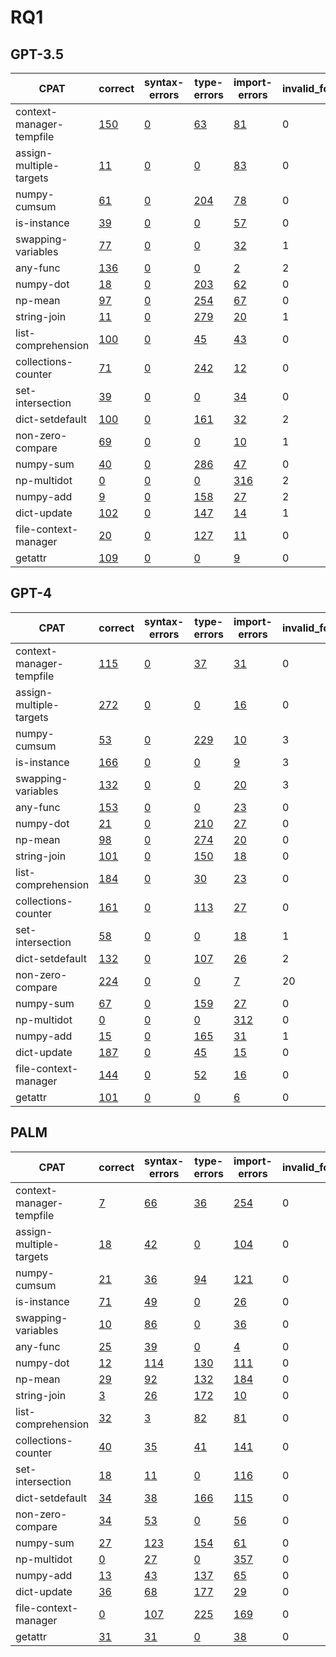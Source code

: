# RQ1

## GPT-3.5
| CPAT                     | correct                                                                                                                    | syntax-errors                                                                                                                 | type-errors                                                                                                                  | import-errors                                                                                                                  | invalid_format | incorrect                                                                                                                    |
|--------------------------|----------------------------------------------------------------------------------------------------------------------------|-------------------------------------------------------------------------------------------------------------------------------|------------------------------------------------------------------------------------------------------------------------------|--------------------------------------------------------------------------------------------------------------------------------|----------------|------------------------------------------------------------------------------------------------------------------------------|
| context-manager-tempfile | [150](https://github.com/PyCraftTool/PyCraft/blob/main/data/paper/RQ1/gpt-3.5-turbo/context-manager-tempfile/correct.json) | [0](https://github.com/PyCraftTool/PyCraft/blob/main/data/paper/RQ1/gpt-3.5-turbo/context-manager-tempfile/syntax-error.json) | [63](https://github.com/PyCraftTool/PyCraft/blob/main/data/paper/RQ1/gpt-3.5-turbo/context-manager-tempfile/type-error.json) | [81](https://github.com/PyCraftTool/PyCraft/blob/main/data/paper/RQ1/gpt-3.5-turbo/context-manager-tempfile/import-error.json) | 0              | [230](https://github.com/PyCraftTool/PyCraft/blob/main/data/paper/RQ1/gpt-3.5-turbo/context-manager-tempfile/incorrect.json) |
| assign-multiple-targets  | [11](https://github.com/PyCraftTool/PyCraft/blob/main/data/paper/RQ1/gpt-3.5-turbo/assign-multiple-targets/correct.json)   | [0](https://github.com/PyCraftTool/PyCraft/blob/main/data/paper/RQ1/gpt-3.5-turbo/assign-multiple-targets/syntax-error.json)  | [0](https://github.com/PyCraftTool/PyCraft/blob/main/data/paper/RQ1/gpt-3.5-turbo/assign-multiple-targets/type-error.json)   | [83](https://github.com/PyCraftTool/PyCraft/blob/main/data/paper/RQ1/gpt-3.5-turbo/assign-multiple-targets/import-error.json)  | 0              | [343](https://github.com/PyCraftTool/PyCraft/blob/main/data/paper/RQ1/gpt-3.5-turbo/assign-multiple-targets/incorrect.json)  |
| numpy-cumsum             | [61](https://github.com/PyCraftTool/PyCraft/blob/main/data/paper/RQ1/gpt-3.5-turbo/numpy-cumsum/correct.json)              | [0](https://github.com/PyCraftTool/PyCraft/blob/main/data/paper/RQ1/gpt-3.5-turbo/numpy-cumsum/syntax-error.json)             | [204](https://github.com/PyCraftTool/PyCraft/blob/main/data/paper/RQ1/gpt-3.5-turbo/numpy-cumsum/type-error.json)            | [78](https://github.com/PyCraftTool/PyCraft/blob/main/data/paper/RQ1/gpt-3.5-turbo/numpy-cumsum/import-error.json)             | 0              | [193](https://github.com/PyCraftTool/PyCraft/blob/main/data/paper/RQ1/gpt-3.5-turbo/numpy-cumsum/incorrect.json)             |
| is-instance              | [39](https://github.com/PyCraftTool/PyCraft/blob/main/data/paper/RQ1/gpt-3.5-turbo/is-instance/correct.json)               | [0](https://github.com/PyCraftTool/PyCraft/blob/main/data/paper/RQ1/gpt-3.5-turbo/is-instance/syntax-error.json)              | [0](https://github.com/PyCraftTool/PyCraft/blob/main/data/paper/RQ1/gpt-3.5-turbo/is-instance/type-error.json)               | [57](https://github.com/PyCraftTool/PyCraft/blob/main/data/paper/RQ1/gpt-3.5-turbo/is-instance/import-error.json)              | 0              | [369](https://github.com/PyCraftTool/PyCraft/blob/main/data/paper/RQ1/gpt-3.5-turbo/is-instance/incorrect.json)              |
| swapping-variables       | [77](https://github.com/PyCraftTool/PyCraft/blob/main/data/paper/RQ1/gpt-3.5-turbo/swapping-variables/correct.json)        | [0](https://github.com/PyCraftTool/PyCraft/blob/main/data/paper/RQ1/gpt-3.5-turbo/swapping-variables/syntax-error.json)       | [0](https://github.com/PyCraftTool/PyCraft/blob/main/data/paper/RQ1/gpt-3.5-turbo/swapping-variables/type-error.json)        | [32](https://github.com/PyCraftTool/PyCraft/blob/main/data/paper/RQ1/gpt-3.5-turbo/swapping-variables/import-error.json)       | 1              | [276](https://github.com/PyCraftTool/PyCraft/blob/main/data/paper/RQ1/gpt-3.5-turbo/swapping-variables/incorrect.json)       |
| any-func                 | [136](https://github.com/PyCraftTool/PyCraft/blob/main/data/paper/RQ1/gpt-3.5-turbo/any-func/correct.json)                 | [0](https://github.com/PyCraftTool/PyCraft/blob/main/data/paper/RQ1/gpt-3.5-turbo/any-func/syntax-error.json)                 | [0](https://github.com/PyCraftTool/PyCraft/blob/main/data/paper/RQ1/gpt-3.5-turbo/any-func/type-error.json)                  | [2](https://github.com/PyCraftTool/PyCraft/blob/main/data/paper/RQ1/gpt-3.5-turbo/any-func/import-error.json)                  | 2              | [296](https://github.com/PyCraftTool/PyCraft/blob/main/data/paper/RQ1/gpt-3.5-turbo/any-func/incorrect.json)                 |
| numpy-dot                | [18](https://github.com/PyCraftTool/PyCraft/blob/main/data/paper/RQ1/gpt-3.5-turbo/numpy-dot/correct.json)                 | [0](https://github.com/PyCraftTool/PyCraft/blob/main/data/paper/RQ1/gpt-3.5-turbo/numpy-dot/syntax-error.json)                | [203](https://github.com/PyCraftTool/PyCraft/blob/main/data/paper/RQ1/gpt-3.5-turbo/numpy-dot/type-error.json)               | [62](https://github.com/PyCraftTool/PyCraft/blob/main/data/paper/RQ1/gpt-3.5-turbo/numpy-dot/import-error.json)                | 0              | [96](https://github.com/PyCraftTool/PyCraft/blob/main/data/paper/RQ1/gpt-3.5-turbo/numpy-dot/incorrect.json)                 |
| np-mean                  | [97](https://github.com/PyCraftTool/PyCraft/blob/main/data/paper/RQ1/gpt-3.5-turbo/np-mean/correct.json)                   | [0](https://github.com/PyCraftTool/PyCraft/blob/main/data/paper/RQ1/gpt-3.5-turbo/np-mean/syntax-error.json)                  | [254](https://github.com/PyCraftTool/PyCraft/blob/main/data/paper/RQ1/gpt-3.5-turbo/np-mean/type-error.json)                 | [67](https://github.com/PyCraftTool/PyCraft/blob/main/data/paper/RQ1/gpt-3.5-turbo/np-mean/import-error.json)                  | 0              | [64](https://github.com/PyCraftTool/PyCraft/blob/main/data/paper/RQ1/gpt-3.5-turbo/np-mean/incorrect.json)                   |
| string-join              | [11](https://github.com/PyCraftTool/PyCraft/blob/main/data/paper/RQ1/gpt-3.5-turbo/string-join/correct.json)               | [0](https://github.com/PyCraftTool/PyCraft/blob/main/data/paper/RQ1/gpt-3.5-turbo/string-join/syntax-error.json)              | [279](https://github.com/PyCraftTool/PyCraft/blob/main/data/paper/RQ1/gpt-3.5-turbo/string-join/type-error.json)             | [20](https://github.com/PyCraftTool/PyCraft/blob/main/data/paper/RQ1/gpt-3.5-turbo/string-join/import-error.json)              | 1              | [145](https://github.com/PyCraftTool/PyCraft/blob/main/data/paper/RQ1/gpt-3.5-turbo/string-join/incorrect.json)              |
| list-comprehension       | [100](https://github.com/PyCraftTool/PyCraft/blob/main/data/paper/RQ1/gpt-3.5-turbo/list-comprehension/correct.json)       | [0](https://github.com/PyCraftTool/PyCraft/blob/main/data/paper/RQ1/gpt-3.5-turbo/list-comprehension/syntax-error.json)       | [45](https://github.com/PyCraftTool/PyCraft/blob/main/data/paper/RQ1/gpt-3.5-turbo/list-comprehension/type-error.json)       | [43](https://github.com/PyCraftTool/PyCraft/blob/main/data/paper/RQ1/gpt-3.5-turbo/list-comprehension/import-error.json)       | 0              | [295](https://github.com/PyCraftTool/PyCraft/blob/main/data/paper/RQ1/gpt-3.5-turbo/list-comprehension/incorrect.json)       |
| collections-counter      | [71](https://github.com/PyCraftTool/PyCraft/blob/main/data/paper/RQ1/gpt-3.5-turbo/collections-counter/correct.json)       | [0](https://github.com/PyCraftTool/PyCraft/blob/main/data/paper/RQ1/gpt-3.5-turbo/collections-counter/syntax-error.json)      | [242](https://github.com/PyCraftTool/PyCraft/blob/main/data/paper/RQ1/gpt-3.5-turbo/collections-counter/type-error.json)     | [12](https://github.com/PyCraftTool/PyCraft/blob/main/data/paper/RQ1/gpt-3.5-turbo/collections-counter/import-error.json)      | 0              | [169](https://github.com/PyCraftTool/PyCraft/blob/main/data/paper/RQ1/gpt-3.5-turbo/collections-counter/incorrect.json)      |
| set-intersection         | [39](https://github.com/PyCraftTool/PyCraft/blob/main/data/paper/RQ1/gpt-3.5-turbo/set-intersection/correct.json)          | [0](https://github.com/PyCraftTool/PyCraft/blob/main/data/paper/RQ1/gpt-3.5-turbo/set-intersection/syntax-error.json)         | [0](https://github.com/PyCraftTool/PyCraft/blob/main/data/paper/RQ1/gpt-3.5-turbo/set-intersection/type-error.json)          | [34](https://github.com/PyCraftTool/PyCraft/blob/main/data/paper/RQ1/gpt-3.5-turbo/set-intersection/import-error.json)         | 0              | [327](https://github.com/PyCraftTool/PyCraft/blob/main/data/paper/RQ1/gpt-3.5-turbo/set-intersection/incorrect.json)         |
| dict-setdefault          | [100](https://github.com/PyCraftTool/PyCraft/blob/main/data/paper/RQ1/gpt-3.5-turbo/dict-setdefault/correct.json)          | [0](https://github.com/PyCraftTool/PyCraft/blob/main/data/paper/RQ1/gpt-3.5-turbo/dict-setdefault/syntax-error.json)          | [161](https://github.com/PyCraftTool/PyCraft/blob/main/data/paper/RQ1/gpt-3.5-turbo/dict-setdefault/type-error.json)         | [32](https://github.com/PyCraftTool/PyCraft/blob/main/data/paper/RQ1/gpt-3.5-turbo/dict-setdefault/import-error.json)          | 2              | [215](https://github.com/PyCraftTool/PyCraft/blob/main/data/paper/RQ1/gpt-3.5-turbo/dict-setdefault/incorrect.json)          |
| non-zero-compare         | [69](https://github.com/PyCraftTool/PyCraft/blob/main/data/paper/RQ1/gpt-3.5-turbo/non-zero-compare/correct.json)          | [0](https://github.com/PyCraftTool/PyCraft/blob/main/data/paper/RQ1/gpt-3.5-turbo/non-zero-compare/syntax-error.json)         | [0](https://github.com/PyCraftTool/PyCraft/blob/main/data/paper/RQ1/gpt-3.5-turbo/non-zero-compare/type-error.json)          | [10](https://github.com/PyCraftTool/PyCraft/blob/main/data/paper/RQ1/gpt-3.5-turbo/non-zero-compare/import-error.json)         | 1              | [327](https://github.com/PyCraftTool/PyCraft/blob/main/data/paper/RQ1/gpt-3.5-turbo/non-zero-compare/incorrect.json)         |
| numpy-sum                | [40](https://github.com/PyCraftTool/PyCraft/blob/main/data/paper/RQ1/gpt-3.5-turbo/numpy-sum/correct.json)                 | [0](https://github.com/PyCraftTool/PyCraft/blob/main/data/paper/RQ1/gpt-3.5-turbo/numpy-sum/syntax-error.json)                | [286](https://github.com/PyCraftTool/PyCraft/blob/main/data/paper/RQ1/gpt-3.5-turbo/numpy-sum/type-error.json)               | [47](https://github.com/PyCraftTool/PyCraft/blob/main/data/paper/RQ1/gpt-3.5-turbo/numpy-sum/import-error.json)                | 0              | [100](https://github.com/PyCraftTool/PyCraft/blob/main/data/paper/RQ1/gpt-3.5-turbo/numpy-sum/incorrect.json)                |
| np-multidot              | [0](https://github.com/PyCraftTool/PyCraft/blob/main/data/paper/RQ1/gpt-3.5-turbo/np-multidot/correct.json)                | [0](https://github.com/PyCraftTool/PyCraft/blob/main/data/paper/RQ1/gpt-3.5-turbo/np-multidot/syntax-error.json)              | [0](https://github.com/PyCraftTool/PyCraft/blob/main/data/paper/RQ1/gpt-3.5-turbo/np-multidot/type-error.json)               | [316](https://github.com/PyCraftTool/PyCraft/blob/main/data/paper/RQ1/gpt-3.5-turbo/np-multidot/import-error.json)             | 2              | [123](https://github.com/PyCraftTool/PyCraft/blob/main/data/paper/RQ1/gpt-3.5-turbo/np-multidot/incorrect.json)              |
| numpy-add                | [9](https://github.com/PyCraftTool/PyCraft/blob/main/data/paper/RQ1/gpt-3.5-turbo/numpy-add/correct.json)                  | [0](https://github.com/PyCraftTool/PyCraft/blob/main/data/paper/RQ1/gpt-3.5-turbo/numpy-add/syntax-error.json)                | [158](https://github.com/PyCraftTool/PyCraft/blob/main/data/paper/RQ1/gpt-3.5-turbo/numpy-add/type-error.json)               | [27](https://github.com/PyCraftTool/PyCraft/blob/main/data/paper/RQ1/gpt-3.5-turbo/numpy-add/import-error.json)                | 2              | [281](https://github.com/PyCraftTool/PyCraft/blob/main/data/paper/RQ1/gpt-3.5-turbo/numpy-add/incorrect.json)                |
| dict-update              | [102](https://github.com/PyCraftTool/PyCraft/blob/main/data/paper/RQ1/gpt-3.5-turbo/dict-update/correct.json)              | [0](https://github.com/PyCraftTool/PyCraft/blob/main/data/paper/RQ1/gpt-3.5-turbo/dict-update/syntax-error.json)              | [147](https://github.com/PyCraftTool/PyCraft/blob/main/data/paper/RQ1/gpt-3.5-turbo/dict-update/type-error.json)             | [14](https://github.com/PyCraftTool/PyCraft/blob/main/data/paper/RQ1/gpt-3.5-turbo/dict-update/import-error.json)              | 1              | [168](https://github.com/PyCraftTool/PyCraft/blob/main/data/paper/RQ1/gpt-3.5-turbo/dict-update/incorrect.json)              |
| file-context-manager     | [20](https://github.com/PyCraftTool/PyCraft/blob/main/data/paper/RQ1/gpt-3.5-turbo/file-context-manager/correct.json)      | [0](https://github.com/PyCraftTool/PyCraft/blob/main/data/paper/RQ1/gpt-3.5-turbo/file-context-manager/syntax-error.json)     | [127](https://github.com/PyCraftTool/PyCraft/blob/main/data/paper/RQ1/gpt-3.5-turbo/file-context-manager/type-error.json)    | [11](https://github.com/PyCraftTool/PyCraft/blob/main/data/paper/RQ1/gpt-3.5-turbo/file-context-manager/import-error.json)     | 0              | [407](https://github.com/PyCraftTool/PyCraft/blob/main/data/paper/RQ1/gpt-3.5-turbo/file-context-manager/incorrect.json)     |
| getattr                  | [109](https://github.com/PyCraftTool/PyCraft/blob/main/data/paper/RQ1/gpt-3.5-turbo/getattr/correct.json)                  | [0](https://github.com/PyCraftTool/PyCraft/blob/main/data/paper/RQ1/gpt-3.5-turbo/getattr/syntax-error.json)                  | [0](https://github.com/PyCraftTool/PyCraft/blob/main/data/paper/RQ1/gpt-3.5-turbo/getattr/type-error.json)                   | [9](https://github.com/PyCraftTool/PyCraft/blob/main/data/paper/RQ1/gpt-3.5-turbo/getattr/import-error.json)                   | 0              | [333](https://github.com/PyCraftTool/PyCraft/blob/main/data/paper/RQ1/gpt-3.5-turbo/getattr/incorrect.json)                  |

## GPT-4

| CPAT                     | correct                                                                                                            | syntax-errors                                                                                                         | type-errors                                                                                                          | import-errors                                                                                                          | invalid_format | incorrect                                                                                                            |
|--------------------------|--------------------------------------------------------------------------------------------------------------------|-----------------------------------------------------------------------------------------------------------------------|----------------------------------------------------------------------------------------------------------------------|------------------------------------------------------------------------------------------------------------------------|----------------|----------------------------------------------------------------------------------------------------------------------|
| context-manager-tempfile | [115](https://github.com/PyCraftTool/PyCraft/blob/main/data/paper/RQ1/gpt-4/context-manager-tempfile/correct.json) | [0](https://github.com/PyCraftTool/PyCraft/blob/main/data/paper/RQ1/gpt-4/context-manager-tempfile/syntax-error.json) | [37](https://github.com/PyCraftTool/PyCraft/blob/main/data/paper/RQ1/gpt-4/context-manager-tempfile/type-error.json) | [31](https://github.com/PyCraftTool/PyCraft/blob/main/data/paper/RQ1/gpt-4/context-manager-tempfile/import-error.json) | 0              | [252](https://github.com/PyCraftTool/PyCraft/blob/main/data/paper/RQ1/gpt-4/context-manager-tempfile/incorrect.json) |
| assign-multiple-targets  | [272](https://github.com/PyCraftTool/PyCraft/blob/main/data/paper/RQ1/gpt-4/assign-multiple-targets/correct.json)  | [0](https://github.com/PyCraftTool/PyCraft/blob/main/data/paper/RQ1/gpt-4/assign-multiple-targets/syntax-error.json)  | [0](https://github.com/PyCraftTool/PyCraft/blob/main/data/paper/RQ1/gpt-4/assign-multiple-targets/type-error.json)   | [16](https://github.com/PyCraftTool/PyCraft/blob/main/data/paper/RQ1/gpt-4/assign-multiple-targets/import-error.json)  | 0              | [152](https://github.com/PyCraftTool/PyCraft/blob/main/data/paper/RQ1/gpt-4/assign-multiple-targets/incorrect.json)  |
| numpy-cumsum             | [53](https://github.com/PyCraftTool/PyCraft/blob/main/data/paper/RQ1/gpt-4/numpy-cumsum/correct.json)              | [0](https://github.com/PyCraftTool/PyCraft/blob/main/data/paper/RQ1/gpt-4/numpy-cumsum/syntax-error.json)             | [229](https://github.com/PyCraftTool/PyCraft/blob/main/data/paper/RQ1/gpt-4/numpy-cumsum/type-error.json)            | [10](https://github.com/PyCraftTool/PyCraft/blob/main/data/paper/RQ1/gpt-4/numpy-cumsum/import-error.json)             | 3              | [103](https://github.com/PyCraftTool/PyCraft/blob/main/data/paper/RQ1/gpt-4/numpy-cumsum/incorrect.json)             |
| is-instance              | [166](https://github.com/PyCraftTool/PyCraft/blob/main/data/paper/RQ1/gpt-4/is-instance/correct.json)              | [0](https://github.com/PyCraftTool/PyCraft/blob/main/data/paper/RQ1/gpt-4/is-instance/syntax-error.json)              | [0](https://github.com/PyCraftTool/PyCraft/blob/main/data/paper/RQ1/gpt-4/is-instance/type-error.json)               | [9](https://github.com/PyCraftTool/PyCraft/blob/main/data/paper/RQ1/gpt-4/is-instance/import-error.json)               | 3              | [219](https://github.com/PyCraftTool/PyCraft/blob/main/data/paper/RQ1/gpt-4/is-instance/incorrect.json)              |
| swapping-variables       | [132](https://github.com/PyCraftTool/PyCraft/blob/main/data/paper/RQ1/gpt-4/swapping-variables/correct.json)       | [0](https://github.com/PyCraftTool/PyCraft/blob/main/data/paper/RQ1/gpt-4/swapping-variables/syntax-error.json)       | [0](https://github.com/PyCraftTool/PyCraft/blob/main/data/paper/RQ1/gpt-4/swapping-variables/type-error.json)        | [20](https://github.com/PyCraftTool/PyCraft/blob/main/data/paper/RQ1/gpt-4/swapping-variables/import-error.json)       | 3              | [293](https://github.com/PyCraftTool/PyCraft/blob/main/data/paper/RQ1/gpt-4/swapping-variables/incorrect.json)       |
| any-func                 | [153](https://github.com/PyCraftTool/PyCraft/blob/main/data/paper/RQ1/gpt-4/any-func/correct.json)                 | [0](https://github.com/PyCraftTool/PyCraft/blob/main/data/paper/RQ1/gpt-4/any-func/syntax-error.json)                 | [0](https://github.com/PyCraftTool/PyCraft/blob/main/data/paper/RQ1/gpt-4/any-func/type-error.json)                  | [23](https://github.com/PyCraftTool/PyCraft/blob/main/data/paper/RQ1/gpt-4/any-func/import-error.json)                 | 0              | [247](https://github.com/PyCraftTool/PyCraft/blob/main/data/paper/RQ1/gpt-4/any-func/incorrect.json)                 |
| numpy-dot                | [21](https://github.com/PyCraftTool/PyCraft/blob/main/data/paper/RQ1/gpt-4/numpy-dot/correct.json)                 | [0](https://github.com/PyCraftTool/PyCraft/blob/main/data/paper/RQ1/gpt-4/numpy-dot/syntax-error.json)                | [210](https://github.com/PyCraftTool/PyCraft/blob/main/data/paper/RQ1/gpt-4/numpy-dot/type-error.json)               | [27](https://github.com/PyCraftTool/PyCraft/blob/main/data/paper/RQ1/gpt-4/numpy-dot/import-error.json)                | 0              | [89](https://github.com/PyCraftTool/PyCraft/blob/main/data/paper/RQ1/gpt-4/numpy-dot/incorrect.json)                 |
| np-mean                  | [98](https://github.com/PyCraftTool/PyCraft/blob/main/data/paper/RQ1/gpt-4/np-mean/correct.json)                   | [0](https://github.com/PyCraftTool/PyCraft/blob/main/data/paper/RQ1/gpt-4/np-mean/syntax-error.json)                  | [274](https://github.com/PyCraftTool/PyCraft/blob/main/data/paper/RQ1/gpt-4/np-mean/type-error.json)                 | [20](https://github.com/PyCraftTool/PyCraft/blob/main/data/paper/RQ1/gpt-4/np-mean/import-error.json)                  | 0              | [11](https://github.com/PyCraftTool/PyCraft/blob/main/data/paper/RQ1/gpt-4/np-mean/incorrect.json)                   |
| string-join              | [101](https://github.com/PyCraftTool/PyCraft/blob/main/data/paper/RQ1/gpt-4/string-join/correct.json)              | [0](https://github.com/PyCraftTool/PyCraft/blob/main/data/paper/RQ1/gpt-4/string-join/syntax-error.json)              | [150](https://github.com/PyCraftTool/PyCraft/blob/main/data/paper/RQ1/gpt-4/string-join/type-error.json)             | [18](https://github.com/PyCraftTool/PyCraft/blob/main/data/paper/RQ1/gpt-4/string-join/import-error.json)              | 0              | [114](https://github.com/PyCraftTool/PyCraft/blob/main/data/paper/RQ1/gpt-4/string-join/incorrect.json)              |
| list-comprehension       | [184](https://github.com/PyCraftTool/PyCraft/blob/main/data/paper/RQ1/gpt-4/list-comprehension/correct.json)       | [0](https://github.com/PyCraftTool/PyCraft/blob/main/data/paper/RQ1/gpt-4/list-comprehension/syntax-error.json)       | [30](https://github.com/PyCraftTool/PyCraft/blob/main/data/paper/RQ1/gpt-4/list-comprehension/type-error.json)       | [23](https://github.com/PyCraftTool/PyCraft/blob/main/data/paper/RQ1/gpt-4/list-comprehension/import-error.json)       | 0              | [196](https://github.com/PyCraftTool/PyCraft/blob/main/data/paper/RQ1/gpt-4/list-comprehension/incorrect.json)       |
| collections-counter      | [161](https://github.com/PyCraftTool/PyCraft/blob/main/data/paper/RQ1/gpt-4/collections-counter/correct.json)      | [0](https://github.com/PyCraftTool/PyCraft/blob/main/data/paper/RQ1/gpt-4/collections-counter/syntax-error.json)      | [113](https://github.com/PyCraftTool/PyCraft/blob/main/data/paper/RQ1/gpt-4/collections-counter/type-error.json)     | [27](https://github.com/PyCraftTool/PyCraft/blob/main/data/paper/RQ1/gpt-4/collections-counter/import-error.json)      | 0              | [136](https://github.com/PyCraftTool/PyCraft/blob/main/data/paper/RQ1/gpt-4/collections-counter/incorrect.json)      |
| set-intersection         | [58](https://github.com/PyCraftTool/PyCraft/blob/main/data/paper/RQ1/gpt-4/set-intersection/correct.json)          | [0](https://github.com/PyCraftTool/PyCraft/blob/main/data/paper/RQ1/gpt-4/set-intersection/syntax-error.json)         | [0](https://github.com/PyCraftTool/PyCraft/blob/main/data/paper/RQ1/gpt-4/set-intersection/type-error.json)          | [18](https://github.com/PyCraftTool/PyCraft/blob/main/data/paper/RQ1/gpt-4/set-intersection/import-error.json)         | 1              | [268](https://github.com/PyCraftTool/PyCraft/blob/main/data/paper/RQ1/gpt-4/set-intersection/incorrect.json)         |
| dict-setdefault          | [132](https://github.com/PyCraftTool/PyCraft/blob/main/data/paper/RQ1/gpt-4/dict-setdefault/correct.json)          | [0](https://github.com/PyCraftTool/PyCraft/blob/main/data/paper/RQ1/gpt-4/dict-setdefault/syntax-error.json)          | [107](https://github.com/PyCraftTool/PyCraft/blob/main/data/paper/RQ1/gpt-4/dict-setdefault/type-error.json)         | [26](https://github.com/PyCraftTool/PyCraft/blob/main/data/paper/RQ1/gpt-4/dict-setdefault/import-error.json)          | 2              | [192](https://github.com/PyCraftTool/PyCraft/blob/main/data/paper/RQ1/gpt-4/dict-setdefault/incorrect.json)          |
| non-zero-compare         | [224](https://github.com/PyCraftTool/PyCraft/blob/main/data/paper/RQ1/gpt-4/non-zero-compare/correct.json)         | [0](https://github.com/PyCraftTool/PyCraft/blob/main/data/paper/RQ1/gpt-4/non-zero-compare/syntax-error.json)         | [0](https://github.com/PyCraftTool/PyCraft/blob/main/data/paper/RQ1/gpt-4/non-zero-compare/type-error.json)          | [7](https://github.com/PyCraftTool/PyCraft/blob/main/data/paper/RQ1/gpt-4/non-zero-compare/import-error.json)          | 20             | [119](https://github.com/PyCraftTool/PyCraft/blob/main/data/paper/RQ1/gpt-4/non-zero-compare/incorrect.json)         |
| numpy-sum                | [67](https://github.com/PyCraftTool/PyCraft/blob/main/data/paper/RQ1/gpt-4/numpy-sum/correct.json)                 | [0](https://github.com/PyCraftTool/PyCraft/blob/main/data/paper/RQ1/gpt-4/numpy-sum/syntax-error.json)                | [159](https://github.com/PyCraftTool/PyCraft/blob/main/data/paper/RQ1/gpt-4/numpy-sum/type-error.json)               | [27](https://github.com/PyCraftTool/PyCraft/blob/main/data/paper/RQ1/gpt-4/numpy-sum/import-error.json)                | 0              | [116](https://github.com/PyCraftTool/PyCraft/blob/main/data/paper/RQ1/gpt-4/numpy-sum/incorrect.json)                |
| np-multidot              | [0](https://github.com/PyCraftTool/PyCraft/blob/main/data/paper/RQ1/gpt-4/np-multidot/correct.json)                | [0](https://github.com/PyCraftTool/PyCraft/blob/main/data/paper/RQ1/gpt-4/np-multidot/syntax-error.json)              | [0](https://github.com/PyCraftTool/PyCraft/blob/main/data/paper/RQ1/gpt-4/np-multidot/type-error.json)               | [312](https://github.com/PyCraftTool/PyCraft/blob/main/data/paper/RQ1/gpt-4/np-multidot/import-error.json)             | 0              | [106](https://github.com/PyCraftTool/PyCraft/blob/main/data/paper/RQ1/gpt-4/np-multidot/incorrect.json)              |
| numpy-add                | [15](https://github.com/PyCraftTool/PyCraft/blob/main/data/paper/RQ1/gpt-4/numpy-add/correct.json)                 | [0](https://github.com/PyCraftTool/PyCraft/blob/main/data/paper/RQ1/gpt-4/numpy-add/syntax-error.json)                | [165](https://github.com/PyCraftTool/PyCraft/blob/main/data/paper/RQ1/gpt-4/numpy-add/type-error.json)               | [31](https://github.com/PyCraftTool/PyCraft/blob/main/data/paper/RQ1/gpt-4/numpy-add/import-error.json)                | 1              | [135](https://github.com/PyCraftTool/PyCraft/blob/main/data/paper/RQ1/gpt-4/numpy-add/incorrect.json)                |
| dict-update              | [187](https://github.com/PyCraftTool/PyCraft/blob/main/data/paper/RQ1/gpt-4/dict-update/correct.json)              | [0](https://github.com/PyCraftTool/PyCraft/blob/main/data/paper/RQ1/gpt-4/dict-update/syntax-error.json)              | [45](https://github.com/PyCraftTool/PyCraft/blob/main/data/paper/RQ1/gpt-4/dict-update/type-error.json)              | [15](https://github.com/PyCraftTool/PyCraft/blob/main/data/paper/RQ1/gpt-4/dict-update/import-error.json)              | 0              | [162](https://github.com/PyCraftTool/PyCraft/blob/main/data/paper/RQ1/gpt-4/dict-update/incorrect.json)              |
| file-context-manager     | [144](https://github.com/PyCraftTool/PyCraft/blob/main/data/paper/RQ1/gpt-4/file-context-manager/correct.json)     | [0](https://github.com/PyCraftTool/PyCraft/blob/main/data/paper/RQ1/gpt-4/file-context-manager/syntax-error.json)     | [52](https://github.com/PyCraftTool/PyCraft/blob/main/data/paper/RQ1/gpt-4/file-context-manager/type-error.json)     | [16](https://github.com/PyCraftTool/PyCraft/blob/main/data/paper/RQ1/gpt-4/file-context-manager/import-error.json)     | 0              | [153](https://github.com/PyCraftTool/PyCraft/blob/main/data/paper/RQ1/gpt-4/file-context-manager/incorrect.json)     |
| getattr                  | [101](https://github.com/PyCraftTool/PyCraft/blob/main/data/paper/RQ1/gpt-4/getattr/correct.json)                  | [0](https://github.com/PyCraftTool/PyCraft/blob/main/data/paper/RQ1/gpt-4/getattr/syntax-error.json)                  | [0](https://github.com/PyCraftTool/PyCraft/blob/main/data/paper/RQ1/gpt-4/getattr/type-error.json)                   | [6](https://github.com/PyCraftTool/PyCraft/blob/main/data/paper/RQ1/gpt-4/getattr/import-error.json)                   | 0              | [271](https://github.com/PyCraftTool/PyCraft/blob/main/data/paper/RQ1/gpt-4/getattr/incorrect.json)                  |


## PALM

| CPAT                     | correct                                                                                                         | syntax-errors                                                                                                         | type-errors                                                                                                         | import-errors                                                                                                          | invalid_format | incorrect                                                                                                           |
|--------------------------|-----------------------------------------------------------------------------------------------------------------|-----------------------------------------------------------------------------------------------------------------------|---------------------------------------------------------------------------------------------------------------------|------------------------------------------------------------------------------------------------------------------------|----------------|---------------------------------------------------------------------------------------------------------------------|
| context-manager-tempfile | [7](https://github.com/PyCraftTool/PyCraft/blob/main/data/paper/RQ1/palm/context-manager-tempfile/correct.json) | [66](https://github.com/PyCraftTool/PyCraft/blob/main/data/paper/RQ1/palm/context-manager-tempfile/syntax-error.json) | [36](https://github.com/PyCraftTool/PyCraft/blob/main/data/paper/RQ1/palm/context-manager-tempfile/type-error.json) | [254](https://github.com/PyCraftTool/PyCraft/blob/main/data/paper/RQ1/palm/context-manager-tempfile/import-error.json) | 0              | [164](https://github.com/PyCraftTool/PyCraft/blob/main/data/paper/RQ1/palm/context-manager-tempfile/incorrect.json) |
| assign-multiple-targets  | [18](https://github.com/PyCraftTool/PyCraft/blob/main/data/paper/RQ1/palm/assign-multiple-targets/correct.json) | [42](https://github.com/PyCraftTool/PyCraft/blob/main/data/paper/RQ1/palm/assign-multiple-targets/syntax-error.json)  | [0](https://github.com/PyCraftTool/PyCraft/blob/main/data/paper/RQ1/palm/assign-multiple-targets/type-error.json)   | [104](https://github.com/PyCraftTool/PyCraft/blob/main/data/paper/RQ1/palm/assign-multiple-targets/import-error.json)  | 0              | [329](https://github.com/PyCraftTool/PyCraft/blob/main/data/paper/RQ1/palm/assign-multiple-targets/incorrect.json)  |
| numpy-cumsum             | [21](https://github.com/PyCraftTool/PyCraft/blob/main/data/paper/RQ1/palm/numpy-cumsum/correct.json)            | [36](https://github.com/PyCraftTool/PyCraft/blob/main/data/paper/RQ1/palm/numpy-cumsum/syntax-error.json)             | [94](https://github.com/PyCraftTool/PyCraft/blob/main/data/paper/RQ1/palm/numpy-cumsum/type-error.json)             | [121](https://github.com/PyCraftTool/PyCraft/blob/main/data/paper/RQ1/palm/numpy-cumsum/import-error.json)             | 0              | [135](https://github.com/PyCraftTool/PyCraft/blob/main/data/paper/RQ1/palm/numpy-cumsum/incorrect.json)             |
| is-instance              | [71](https://github.com/PyCraftTool/PyCraft/blob/main/data/paper/RQ1/palm/is-instance/correct.json)             | [49](https://github.com/PyCraftTool/PyCraft/blob/main/data/paper/RQ1/palm/is-instance/syntax-error.json)              | [0](https://github.com/PyCraftTool/PyCraft/blob/main/data/paper/RQ1/palm/is-instance/type-error.json)               | [26](https://github.com/PyCraftTool/PyCraft/blob/main/data/paper/RQ1/palm/is-instance/import-error.json)               | 0              | [341](https://github.com/PyCraftTool/PyCraft/blob/main/data/paper/RQ1/palm/is-instance/incorrect.json)              |
| swapping-variables       | [10](https://github.com/PyCraftTool/PyCraft/blob/main/data/paper/RQ1/palm/swapping-variables/correct.json)      | [86](https://github.com/PyCraftTool/PyCraft/blob/main/data/paper/RQ1/palm/swapping-variables/syntax-error.json)       | [0](https://github.com/PyCraftTool/PyCraft/blob/main/data/paper/RQ1/palm/swapping-variables/type-error.json)        | [36](https://github.com/PyCraftTool/PyCraft/blob/main/data/paper/RQ1/palm/swapping-variables/import-error.json)        | 0              | [253](https://github.com/PyCraftTool/PyCraft/blob/main/data/paper/RQ1/palm/swapping-variables/incorrect.json)       |
| any-func                 | [25](https://github.com/PyCraftTool/PyCraft/blob/main/data/paper/RQ1/palm/any-func/correct.json)                | [39](https://github.com/PyCraftTool/PyCraft/blob/main/data/paper/RQ1/palm/any-func/syntax-error.json)                 | [0](https://github.com/PyCraftTool/PyCraft/blob/main/data/paper/RQ1/palm/any-func/type-error.json)                  | [4](https://github.com/PyCraftTool/PyCraft/blob/main/data/paper/RQ1/palm/any-func/import-error.json)                   | 0              | [422](https://github.com/PyCraftTool/PyCraft/blob/main/data/paper/RQ1/palm/any-func/incorrect.json)                 |
| numpy-dot                | [12](https://github.com/PyCraftTool/PyCraft/blob/main/data/paper/RQ1/palm/numpy-dot/correct.json)               | [114](https://github.com/PyCraftTool/PyCraft/blob/main/data/paper/RQ1/palm/numpy-dot/syntax-error.json)               | [130](https://github.com/PyCraftTool/PyCraft/blob/main/data/paper/RQ1/palm/numpy-dot/type-error.json)               | [111](https://github.com/PyCraftTool/PyCraft/blob/main/data/paper/RQ1/palm/numpy-dot/import-error.json)                | 0              | [128](https://github.com/PyCraftTool/PyCraft/blob/main/data/paper/RQ1/palm/numpy-dot/incorrect.json)                |
| np-mean                  | [29](https://github.com/PyCraftTool/PyCraft/blob/main/data/paper/RQ1/palm/np-mean/correct.json)                 | [92](https://github.com/PyCraftTool/PyCraft/blob/main/data/paper/RQ1/palm/np-mean/syntax-error.json)                  | [132](https://github.com/PyCraftTool/PyCraft/blob/main/data/paper/RQ1/palm/np-mean/type-error.json)                 | [184](https://github.com/PyCraftTool/PyCraft/blob/main/data/paper/RQ1/palm/np-mean/import-error.json)                  | 0              | [96](https://github.com/PyCraftTool/PyCraft/blob/main/data/paper/RQ1/palm/np-mean/incorrect.json)                   |
| string-join              | [3](https://github.com/PyCraftTool/PyCraft/blob/main/data/paper/RQ1/palm/string-join/correct.json)              | [26](https://github.com/PyCraftTool/PyCraft/blob/main/data/paper/RQ1/palm/string-join/syntax-error.json)              | [172](https://github.com/PyCraftTool/PyCraft/blob/main/data/paper/RQ1/palm/string-join/type-error.json)             | [10](https://github.com/PyCraftTool/PyCraft/blob/main/data/paper/RQ1/palm/string-join/import-error.json)               | 0              | [233](https://github.com/PyCraftTool/PyCraft/blob/main/data/paper/RQ1/palm/string-join/incorrect.json)              |
| list-comprehension       | [32](https://github.com/PyCraftTool/PyCraft/blob/main/data/paper/RQ1/palm/list-comprehension/correct.json)      | [3](https://github.com/PyCraftTool/PyCraft/blob/main/data/paper/RQ1/palm/list-comprehension/syntax-error.json)        | [82](https://github.com/PyCraftTool/PyCraft/blob/main/data/paper/RQ1/palm/list-comprehension/type-error.json)       | [81](https://github.com/PyCraftTool/PyCraft/blob/main/data/paper/RQ1/palm/list-comprehension/import-error.json)        | 0              | [332](https://github.com/PyCraftTool/PyCraft/blob/main/data/paper/RQ1/palm/list-comprehension/incorrect.json)       |
| collections-counter      | [40](https://github.com/PyCraftTool/PyCraft/blob/main/data/paper/RQ1/palm/collections-counter/correct.json)     | [35](https://github.com/PyCraftTool/PyCraft/blob/main/data/paper/RQ1/palm/collections-counter/syntax-error.json)      | [41](https://github.com/PyCraftTool/PyCraft/blob/main/data/paper/RQ1/palm/collections-counter/type-error.json)      | [141](https://github.com/PyCraftTool/PyCraft/blob/main/data/paper/RQ1/palm/collections-counter/import-error.json)      | 0              | [256](https://github.com/PyCraftTool/PyCraft/blob/main/data/paper/RQ1/palm/collections-counter/incorrect.json)      |
| set-intersection         | [18](https://github.com/PyCraftTool/PyCraft/blob/main/data/paper/RQ1/palm/set-intersection/correct.json)        | [11](https://github.com/PyCraftTool/PyCraft/blob/main/data/paper/RQ1/palm/set-intersection/syntax-error.json)         | [0](https://github.com/PyCraftTool/PyCraft/blob/main/data/paper/RQ1/palm/set-intersection/type-error.json)          | [116](https://github.com/PyCraftTool/PyCraft/blob/main/data/paper/RQ1/palm/set-intersection/import-error.json)         | 0              | [370](https://github.com/PyCraftTool/PyCraft/blob/main/data/paper/RQ1/palm/set-intersection/incorrect.json)         |
| dict-setdefault          | [34](https://github.com/PyCraftTool/PyCraft/blob/main/data/paper/RQ1/palm/dict-setdefault/correct.json)         | [38](https://github.com/PyCraftTool/PyCraft/blob/main/data/paper/RQ1/palm/dict-setdefault/syntax-error.json)          | [166](https://github.com/PyCraftTool/PyCraft/blob/main/data/paper/RQ1/palm/dict-setdefault/type-error.json)         | [115](https://github.com/PyCraftTool/PyCraft/blob/main/data/paper/RQ1/palm/dict-setdefault/import-error.json)          | 0              | [159](https://github.com/PyCraftTool/PyCraft/blob/main/data/paper/RQ1/palm/dict-setdefault/incorrect.json)          |
| non-zero-compare         | [34](https://github.com/PyCraftTool/PyCraft/blob/main/data/paper/RQ1/palm/non-zero-compare/correct.json)        | [53](https://github.com/PyCraftTool/PyCraft/blob/main/data/paper/RQ1/palm/non-zero-compare/syntax-error.json)         | [0](https://github.com/PyCraftTool/PyCraft/blob/main/data/paper/RQ1/palm/non-zero-compare/type-error.json)          | [56](https://github.com/PyCraftTool/PyCraft/blob/main/data/paper/RQ1/palm/non-zero-compare/import-error.json)          | 0              | [324](https://github.com/PyCraftTool/PyCraft/blob/main/data/paper/RQ1/palm/non-zero-compare/incorrect.json)         |
| numpy-sum                | [27](https://github.com/PyCraftTool/PyCraft/blob/main/data/paper/RQ1/palm/numpy-sum/correct.json)               | [123](https://github.com/PyCraftTool/PyCraft/blob/main/data/paper/RQ1/palm/numpy-sum/syntax-error.json)               | [154](https://github.com/PyCraftTool/PyCraft/blob/main/data/paper/RQ1/palm/numpy-sum/type-error.json)               | [61](https://github.com/PyCraftTool/PyCraft/blob/main/data/paper/RQ1/palm/numpy-sum/import-error.json)                 | 0              | [133](https://github.com/PyCraftTool/PyCraft/blob/main/data/paper/RQ1/palm/numpy-sum/incorrect.json)                |
| np-multidot              | [0](https://github.com/PyCraftTool/PyCraft/blob/main/data/paper/RQ1/palm/np-multidot/correct.json)              | [27](https://github.com/PyCraftTool/PyCraft/blob/main/data/paper/RQ1/palm/np-multidot/syntax-error.json)              | [0](https://github.com/PyCraftTool/PyCraft/blob/main/data/paper/RQ1/palm/np-multidot/type-error.json)               | [357](https://github.com/PyCraftTool/PyCraft/blob/main/data/paper/RQ1/palm/np-multidot/import-error.json)              | 0              | [91](https://github.com/PyCraftTool/PyCraft/blob/main/data/paper/RQ1/palm/np-multidot/incorrect.json)               |
| numpy-add                | [13](https://github.com/PyCraftTool/PyCraft/blob/main/data/paper/RQ1/palm/numpy-add/correct.json)               | [43](https://github.com/PyCraftTool/PyCraft/blob/main/data/paper/RQ1/palm/numpy-add/syntax-error.json)                | [137](https://github.com/PyCraftTool/PyCraft/blob/main/data/paper/RQ1/palm/numpy-add/type-error.json)               | [65](https://github.com/PyCraftTool/PyCraft/blob/main/data/paper/RQ1/palm/numpy-add/import-error.json)                 | 0              | [139](https://github.com/PyCraftTool/PyCraft/blob/main/data/paper/RQ1/palm/numpy-add/incorrect.json)                |
| dict-update              | [36](https://github.com/PyCraftTool/PyCraft/blob/main/data/paper/RQ1/palm/dict-update/correct.json)             | [68](https://github.com/PyCraftTool/PyCraft/blob/main/data/paper/RQ1/palm/dict-update/syntax-error.json)              | [177](https://github.com/PyCraftTool/PyCraft/blob/main/data/paper/RQ1/palm/dict-update/type-error.json)             | [29](https://github.com/PyCraftTool/PyCraft/blob/main/data/paper/RQ1/palm/dict-update/import-error.json)               | 0              | [195](https://github.com/PyCraftTool/PyCraft/blob/main/data/paper/RQ1/palm/dict-update/incorrect.json)              |
| file-context-manager     | [0](https://github.com/PyCraftTool/PyCraft/blob/main/data/paper/RQ1/palm/file-context-manager/correct.json)     | [107](https://github.com/PyCraftTool/PyCraft/blob/main/data/paper/RQ1/palm/file-context-manager/syntax-error.json)    | [225](https://github.com/PyCraftTool/PyCraft/blob/main/data/paper/RQ1/palm/file-context-manager/type-error.json)    | [169](https://github.com/PyCraftTool/PyCraft/blob/main/data/paper/RQ1/palm/file-context-manager/import-error.json)     | 0              | [70](https://github.com/PyCraftTool/PyCraft/blob/main/data/paper/RQ1/palm/file-context-manager/incorrect.json)      |
| getattr                  | [31](https://github.com/PyCraftTool/PyCraft/blob/main/data/paper/RQ1/palm/getattr/correct.json)                 | [31](https://github.com/PyCraftTool/PyCraft/blob/main/data/paper/RQ1/palm/getattr/syntax-error.json)                  | [0](https://github.com/PyCraftTool/PyCraft/blob/main/data/paper/RQ1/palm/getattr/type-error.json)                   | [38](https://github.com/PyCraftTool/PyCraft/blob/main/data/paper/RQ1/palm/getattr/import-error.json)                   | 0              | [439](https://github.com/PyCraftTool/PyCraft/blob/main/data/paper/RQ1/palm/getattr/incorrect.json)                  |
